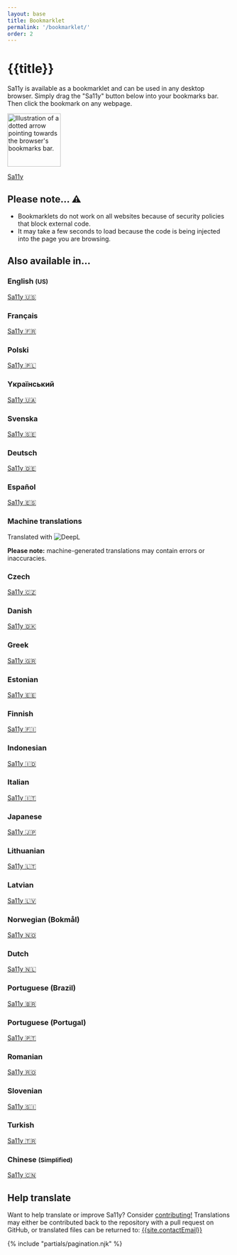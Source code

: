 ```yaml
---
layout: base
title: Bookmarklet
permalink: '/bookmarklet/'
order: 2
---
```


# {{title}}

Sa11y is available as a bookmarklet and can be used in any desktop browser. Simply drag the "Sa11y" button below into your bookmarks bar. Then click the bookmark on any webpage.

<img src="{{ '/images/curly-dotted-arrow.svg' | url }}" width="120px" alt="Illustration of a dotted arrow pointing towards the browser's bookmarks bar." class="p-1">
<p><a href="javascript:void((function(doc){document.body.appendChild(document.createElement('script')).src='https://cdn.jsdelivr.net/gh/ryersondmp/sa11y@latest/bookmarklet/sa11y-en.min.js';})(document))" class="btn btn-lg btn-sa11y"><i class="bi bi-bookmark-fill"></i> Sa11y</a></p>

<h2 class="h4">Please note... ⚠️</h2>

- Bookmarklets do not work on all websites because of security policies that block external code.
- It may take a few seconds to load because the code is being injected into the page you are browsing.

## Also available in...
<div class="row align-items-md-stretch mt-4 mb-4">
<div class="col-lg-4">
        <div class="h-100 p-5 bg-light rounded-3">
            <h3 lang="en">English <small>(US)</small></h3>
            <a href="javascript:void((function(doc){document.body.appendChild(document.createElement('script')).src='https://cdn.jsdelivr.net/gh/ryersondmp/sa11y@latest/bookmarklet/enUS.min.js';})(document))" class="btn btn-lg btn-sa11y">Sa11y 🇺🇸</a>
        </div>
    </div>
    <div class="col-lg-4">
        <div class="h-100 p-5 bg-light rounded-3">
            <h3 lang="fr">Français</h3>
            <a href="javascript:void((function(doc){document.body.appendChild(document.createElement('script')).src='https://cdn.jsdelivr.net/gh/ryersondmp/sa11y@latest/bookmarklet/fr.min.js';})(document))" class="btn btn-lg btn-sa11y">Sa11y 🇫🇷</a>
        </div>
    </div>
    <div class="col-lg-4">
        <div class="h-100 p-5 bg-light rounded-3">
            <h3 lang="pl">Polski</h3>
            <a href="javascript:void((function(doc){document.body.appendChild(document.createElement('script')).src='https://cdn.jsdelivr.net/gh/ryersondmp/sa11y@latest/bookmarklet/pl.min.js';})(document))" class="btn btn-lg btn-sa11y">Sa11y 🇵🇱</a>
        </div>
    </div>
    <div class="col-lg-4">
        <div class="h-100 p-5 bg-light rounded-3">
            <h3 lang="ua">Yкраїнський</h3>
            <a href="javascript:void((function(doc){document.body.appendChild(document.createElement('script')).src='https://cdn.jsdelivr.net/gh/ryersondmp/sa11y@latest/bookmarklet/ua.min.js';})(document))" class="btn btn-lg btn-sa11y">Sa11y 🇺🇦</a>
        </div>
    </div>
    <div class="col-lg-4">
        <div class="h-100 p-5 bg-light rounded-3">
            <h3 lang="sv">Svenska</h3>
            <a href="javascript:void((function(doc){document.body.appendChild(document.createElement('script')).src='https://cdn.jsdelivr.net/gh/ryersondmp/sa11y@latest/bookmarklet/sv.min.js';})(document))" class="btn btn-lg btn-sa11y">Sa11y 🇸🇪</a>
        </div>
    </div>
    <div class="col-lg-4">
        <div class="h-100 p-5 bg-light rounded-3">
            <h3 lang="de">Deutsch</h3>
            <a href="javascript:void((function(doc){document.body.appendChild(document.createElement('script')).src='https://cdn.jsdelivr.net/gh/ryersondmp/sa11y@latest/bookmarklet/de.min.js';})(document))" class="btn btn-lg btn-sa11y">Sa11y 🇩🇪</a>
        </div>
    </div>
    <div class="col-lg-4">
        <div class="h-100 p-5 bg-light rounded-3">
            <h3 lang="es">Español</h3>
            <a href="javascript:void((function(doc){document.body.appendChild(document.createElement('script')).src='https://cdn.jsdelivr.net/gh/ryersondmp/sa11y@latest/bookmarklet/es.min.js';})(document))" class="btn btn-lg btn-sa11y">Sa11y 🇪🇸</a>
        </div>
    </div>
</div>

### Machine translations
Translated with ![DeepL](https://static.deepl.com/img/_optimized/footer/deeplLogo.svg)

**Please note:** machine-generated translations may contain errors or inaccuracies.

<div class="row align-items-md-stretch mt-4">
  <div class="col-lg-4">
    <div class="h-100 p-5 bg-light rounded-3">
        <h3>Czech</h3>
        <a href="javascript:void((function(doc){document.body.appendChild(document.createElement('script')).src='https://cdn.jsdelivr.net/gh/ryersondmp/sa11y@latest/bookmarklet/cs.min.js';})(document))" class="btn btn-lg btn-sa11y">Sa11y 🇨🇿</a>
    </div>
  </div>
  <div class="col-lg-4">
    <div class="h-100 p-5 bg-light rounded-3">
        <h3>Danish</h3>
        <a href="javascript:void((function(doc){document.body.appendChild(document.createElement('script')).src='https://cdn.jsdelivr.net/gh/ryersondmp/sa11y@latest/bookmarklet/da.min.js';})(document))" class="btn btn-lg btn-sa11y">Sa11y 🇩🇰</a>
    </div>
  </div>
  <div class="col-lg-4">
    <div class="h-100 p-5 bg-light rounded-3">
        <h3>Greek</h3>
        <a href="javascript:void((function(doc){document.body.appendChild(document.createElement('script')).src='https://cdn.jsdelivr.net/gh/ryersondmp/sa11y@latest/bookmarklet/el.min.js';})(document))" class="btn btn-lg btn-sa11y">Sa11y 🇬🇷</a>
    </div>
  </div>
  <div class="col-lg-4">
    <div class="h-100 p-5 bg-light rounded-3">
        <h3>Estonian</h3>
        <a href="javascript:void((function(doc){document.body.appendChild(document.createElement('script')).src='https://cdn.jsdelivr.net/gh/ryersondmp/sa11y@latest/bookmarklet/el.min.js';})(document))" class="btn btn-lg btn-sa11y">Sa11y 🇪🇪</a>
    </div>
  </div>
  <div class="col-lg-4">
    <div class="h-100 p-5 bg-light rounded-3">
        <h3>Finnish</h3>
        <a href="javascript:void((function(doc){document.body.appendChild(document.createElement('script')).src='https://cdn.jsdelivr.net/gh/ryersondmp/sa11y@latest/bookmarklet/fi.min.js';})(document))" class="btn btn-lg btn-sa11y">Sa11y 🇫🇮</a>
    </div>
  </div>
  <div class="col-lg-4">
    <div class="h-100 p-5 bg-light rounded-3">
        <h3>Indonesian</h3>
        <a href="javascript:void((function(doc){document.body.appendChild(document.createElement('script')).src='https://cdn.jsdelivr.net/gh/ryersondmp/sa11y@latest/bookmarklet/id.min.js';})(document))" class="btn btn-lg btn-sa11y">Sa11y 🇮🇩</a>
    </div>
  </div>
  <div class="col-lg-4">
    <div class="h-100 p-5 bg-light rounded-3">
        <h3>Italian</h3>
        <a href="javascript:void((function(doc){document.body.appendChild(document.createElement('script')).src='https://cdn.jsdelivr.net/gh/ryersondmp/sa11y@latest/bookmarklet/it.min.js';})(document))" class="btn btn-lg btn-sa11y">Sa11y 🇮🇹</a>
    </div>
  </div>
  <div class="col-lg-4">
    <div class="h-100 p-5 bg-light rounded-3">
        <h3>Japanese</h3>
        <a href="javascript:void((function(doc){document.body.appendChild(document.createElement('script')).src='https://cdn.jsdelivr.net/gh/ryersondmp/sa11y@latest/bookmarklet/ja.min.js';})(document))" class="btn btn-lg btn-sa11y">Sa11y 🇯🇵</a>
    </div>
  </div>
  <div class="col-lg-4">
    <div class="h-100 p-5 bg-light rounded-3">
        <h3>Lithuanian</h3>
        <a href="javascript:void((function(doc){document.body.appendChild(document.createElement('script')).src='https://cdn.jsdelivr.net/gh/ryersondmp/sa11y@latest/bookmarklet/lt.min.js';})(document))" class="btn btn-lg btn-sa11y">Sa11y 🇱🇹</a>
    </div>
  </div>
  <div class="col-lg-4">
    <div class="h-100 p-5 bg-light rounded-3">
        <h3>Latvian</h3>
        <a href="javascript:void((function(doc){document.body.appendChild(document.createElement('script')).src='https://cdn.jsdelivr.net/gh/ryersondmp/sa11y@latest/bookmarklet/lv.min.js';})(document))" class="btn btn-lg btn-sa11y">Sa11y 🇱🇻</a>
    </div>
  </div>
  <div class="col-lg-4">
    <div class="h-100 p-5 bg-light rounded-3">
        <h3>Norwegian (Bokmål)</h3>
        <a href="javascript:void((function(doc){document.body.appendChild(document.createElement('script')).src='https://cdn.jsdelivr.net/gh/ryersondmp/sa11y@latest/bookmarklet/nb.min.js';})(document))" class="btn btn-lg btn-sa11y">Sa11y 🇳🇴</a>
    </div>
  </div>
  <div class="col-lg-4">
    <div class="h-100 p-5 bg-light rounded-3">
        <h3>Dutch</h3>
        <a href="javascript:void((function(doc){document.body.appendChild(document.createElement('script')).src='https://cdn.jsdelivr.net/gh/ryersondmp/sa11y@latest/bookmarklet/nl.min.js';})(document))" class="btn btn-lg btn-sa11y">Sa11y 🇳🇱</a>
    </div>
  </div>
  <div class="col-lg-4">
    <div class="h-100 p-5 bg-light rounded-3">
        <h3>Portuguese (Brazil)</h3>
        <a href="javascript:void((function(doc){document.body.appendChild(document.createElement('script')).src='https://cdn.jsdelivr.net/gh/ryersondmp/sa11y@latest/bookmarklet/ptBR.min.js';})(document))" class="btn btn-lg btn-sa11y">Sa11y 🇧🇷</a>
    </div>
  </div>
  <div class="col-lg-4">
    <div class="h-100 p-5 bg-light rounded-3">
        <h3>Portuguese (Portugal)</h3>
        <a href="javascript:void((function(doc){document.body.appendChild(document.createElement('script')).src='https://cdn.jsdelivr.net/gh/ryersondmp/sa11y@latest/bookmarklet/ptPT.min.js';})(document))" class="btn btn-lg btn-sa11y">Sa11y 🇵🇹</a>
    </div>
  </div>
  <div class="col-lg-4">
    <div class="h-100 p-5 bg-light rounded-3">
        <h3>Romanian</h3>
        <a href="javascript:void((function(doc){document.body.appendChild(document.createElement('script')).src='https://cdn.jsdelivr.net/gh/ryersondmp/sa11y@latest/bookmarklet/ro.min.js';})(document))" class="btn btn-lg btn-sa11y">Sa11y 🇷🇴</a>
    </div>
  </div>
  <div class="col-lg-4">
    <div class="h-100 p-5 bg-light rounded-3">
        <h3>Slovenian</h3>
        <a href="javascript:void((function(doc){document.body.appendChild(document.createElement('script')).src='https://cdn.jsdelivr.net/gh/ryersondmp/sa11y@latest/bookmarklet/sl.min.js';})(document))" class="btn btn-lg btn-sa11y">Sa11y 🇸🇮</a>
    </div>
  </div>
  <div class="col-lg-4">
    <div class="h-100 p-5 bg-light rounded-3">
        <h3>Turkish</h3>
        <a href="javascript:void((function(doc){document.body.appendChild(document.createElement('script')).src='https://cdn.jsdelivr.net/gh/ryersondmp/sa11y@latest/bookmarklet/tr.min.js';})(document))" class="btn btn-lg btn-sa11y">Sa11y 🇹🇷</a>
    </div>
  </div>
  <div class="col-lg-4">
    <div class="h-100 p-5 bg-light rounded-3">
        <h3>Chinese <small>(Simplified)</small></h3>
        <a href="javascript:void((function(doc){document.body.appendChild(document.createElement('script')).src='https://cdn.jsdelivr.net/gh/ryersondmp/sa11y@latest/bookmarklet/zh.min.js';})(document))" class="btn btn-lg btn-sa11y">Sa11y 🇨🇳</a>
    </div>
  </div>
</div>

## Help translate
Want to help translate or improve Sa11y? Consider [contributing!](https://github.com/ryersondmp/sa11y/blob/master/CONTRIBUTING.md) Translations may either be contributed back to the repository with a pull request on GitHub, or translated files can be returned to: [{{site.contactEmail}}](mailto:{{site.contactEmail}})


{% include "partials/pagination.njk" %}
